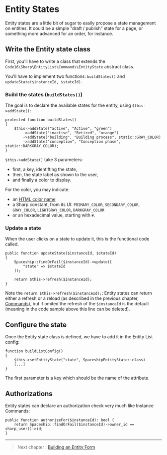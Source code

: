 # Entity States

Entity states are a little bit of sugar to easily propose a state management on entities. It could be a simple "draft / publish" state for a page, or something more advanced for an order, for instance.


## Write the Entity state class

First, you'll have to write a class that extends the `Code16\Sharp\EntityList\Commands\EntityState` abstract class.

You'll have to implement two functions: `buildStates()` and `updateState($instanceId, $stateId)`.


### Build the states (`buildStates()`)

The goal is to declare the available states for the entity, using `$this->addState()`:

    protected function buildStates()
    {
        $this->addState("active", "Active", "green")
            ->addState("inactive", "Retired", "orange")
            ->addState("building", "Building process", static::GRAY_COLOR)
            ->addState("conception", "Conception phase", static::DARKGRAY_COLOR);
    }

`$this->addState()` take 3 parameters:

- first, a key, identifting the state,
- then, the state label as shown to the user,
- and finally a color to display.

For the color, you may indicate:

- an [HTML color name](https://www.w3schools.com/colors/colors_names.asp)
- a Sharp constant, from its UI: `PRIMARY_COLOR`, `SECONDARY_COLOR`, `GRAY_COLOR`, `LIGHTGRAY_COLOR`, `DARKGRAY_COLOR`
- or an hexadecimal value, starting with `#`.


### Update a state

When the user clicks on a state to update it, this is the functional code called.

    public function updateState($instanceId, $stateId)
    {
        Spaceship::findOrFail($instanceId)->update([
            "state" => $stateId
        ]);

        return $this->refresh($instanceId);
    }

Note the `return $this->refresh($instanceId);`: Entity states can return either a refresh or a reload (as described in the previous chapter, [Commands](commands.md)), but if omited the refresh of the `$instanceId` is the default (meaning in the code sample above this line can be deleted).


## Configure the state

Once the Entity state class is defined, we have to add it in the Entity List config:

    function buildListConfig()
    {
        $this->setEntityState("state", SpaceshipEntityState::class)
        [...]
    }

The first parameter is a key which should be the name of the attribute.


## Authorizations

Entity states can declare an authorization check very much like Instance Commands:

    public function authorizeFor($instanceId): bool {
        return Spaceship::findOrFail($instanceId)->owner_id == sharp_user()->id;
    }


---

> Next chapter : [Building an Entity Form](building-entity-form.md)